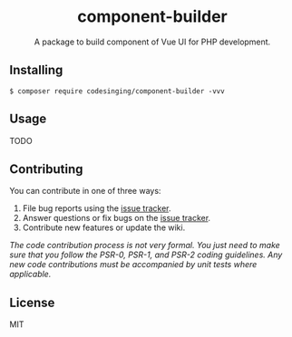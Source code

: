<h1 align="center"> component-builder </h1>

<p align="center"> A package to build component of Vue UI for PHP development.</p>


## Installing

```shell
$ composer require codesinging/component-builder -vvv
```

## Usage

TODO

## Contributing

You can contribute in one of three ways:

1. File bug reports using the [issue tracker](https://github.com/codesinging/component-builder/issues).
2. Answer questions or fix bugs on the [issue tracker](https://github.com/codesinging/component-builder/issues).
3. Contribute new features or update the wiki.

_The code contribution process is not very formal. You just need to make sure that you follow the PSR-0, PSR-1, and PSR-2 coding guidelines. Any new code contributions must be accompanied by unit tests where applicable._

## License

MIT
